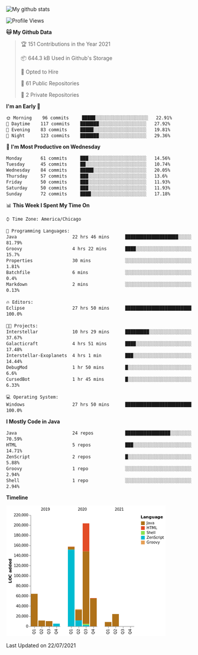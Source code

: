 ![My github stats](https://github-readme-stats.vercel.app/api?username=romvoid95&theme=gruvbox&include_all_commits=true&show_icons=true")

<!--START_SECTION:waka-->
![Profile Views](http://img.shields.io/badge/Profile%20Views-0-blue)

**🐱 My Github Data** 

> 🏆 151 Contributions in the Year 2021
 > 
> 📦 644.3 kB Used in Github's Storage 
 > 
> 💼 Opted to Hire
 > 
> 📜 61 Public Repositories 
 > 
> 🔑 2 Private Repositories  
 > 
**I'm an Early 🐤** 

```text
🌞 Morning    96 commits     █████░░░░░░░░░░░░░░░░░░░░   22.91% 
🌆 Daytime    117 commits    ███████░░░░░░░░░░░░░░░░░░   27.92% 
🌃 Evening    83 commits     █████░░░░░░░░░░░░░░░░░░░░   19.81% 
🌙 Night      123 commits    ███████░░░░░░░░░░░░░░░░░░   29.36%

```
📅 **I'm Most Productive on Wednesday** 

```text
Monday       61 commits     ███░░░░░░░░░░░░░░░░░░░░░░   14.56% 
Tuesday      45 commits     ██░░░░░░░░░░░░░░░░░░░░░░░   10.74% 
Wednesday    84 commits     █████░░░░░░░░░░░░░░░░░░░░   20.05% 
Thursday     57 commits     ███░░░░░░░░░░░░░░░░░░░░░░   13.6% 
Friday       50 commits     ███░░░░░░░░░░░░░░░░░░░░░░   11.93% 
Saturday     50 commits     ███░░░░░░░░░░░░░░░░░░░░░░   11.93% 
Sunday       72 commits     ████░░░░░░░░░░░░░░░░░░░░░   17.18%

```


📊 **This Week I Spent My Time On** 

```text
⌚︎ Time Zone: America/Chicago

💬 Programming Languages: 
Java                     22 hrs 46 mins      ████████████████████░░░░░   81.79% 
Groovy                   4 hrs 22 mins       ████░░░░░░░░░░░░░░░░░░░░░   15.7% 
Properties               30 mins             ░░░░░░░░░░░░░░░░░░░░░░░░░   1.81% 
Batchfile                6 mins              ░░░░░░░░░░░░░░░░░░░░░░░░░   0.4% 
Markdown                 2 mins              ░░░░░░░░░░░░░░░░░░░░░░░░░   0.13%

🔥 Editors: 
Eclipse                  27 hrs 50 mins      █████████████████████████   100.0%

🐱‍💻 Projects: 
Interstellar             10 hrs 29 mins      █████████░░░░░░░░░░░░░░░░   37.67% 
Galacticraft             4 hrs 51 mins       ████░░░░░░░░░░░░░░░░░░░░░   17.48% 
Interstellar-Exoplanets  4 hrs 1 min         ███░░░░░░░░░░░░░░░░░░░░░░   14.44% 
DebugMod                 1 hr 50 mins        █░░░░░░░░░░░░░░░░░░░░░░░░   6.6% 
CursedBot                1 hr 45 mins        █░░░░░░░░░░░░░░░░░░░░░░░░   6.33%

💻 Operating System: 
Windows                  27 hrs 50 mins      █████████████████████████   100.0%

```

**I Mostly Code in Java** 

```text
Java                     24 repos            █████████████████░░░░░░░░   70.59% 
HTML                     5 repos             ███░░░░░░░░░░░░░░░░░░░░░░   14.71% 
ZenScript                2 repos             █░░░░░░░░░░░░░░░░░░░░░░░░   5.88% 
Groovy                   1 repo              ░░░░░░░░░░░░░░░░░░░░░░░░░   2.94% 
Shell                    1 repo              ░░░░░░░░░░░░░░░░░░░░░░░░░   2.94%

```


**Timeline**

![Chart not found](https://raw.githubusercontent.com/ROMVoid95/ROMVoid95/master/charts/bar_graph.png) 


 Last Updated on 22/07/2021
<!--END_SECTION:waka-->
